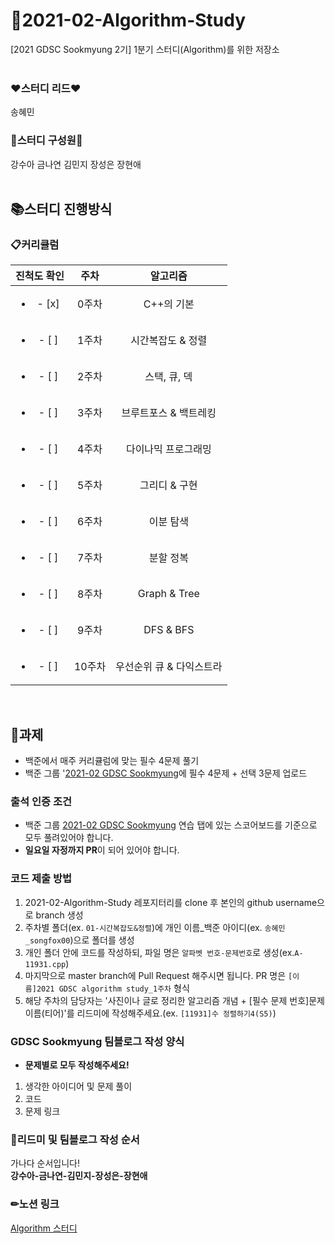 # 🎯2021-02-Algorithm-Study
[2021 GDSC Sookmyung 2기] 1분기 스터디(Algorithm)를 위한 저장소  
</br>

### ❤스터디 리드❤  
송혜민
### 💛스터디 구성원💛 
강수아 금나연 김민지 장성은 장현애  
</br>


## 📚스터디 진행방식
### 📋커리큘럼
| 진척도 확인 | 주차 | 알고리즘 |
|:----------:|:----------:|:----------:|
| <ul><li>- [x] </li></ul> | 0주차 | C++의 기본 |
| <ul><li>- [ ] </li></ul> | 1주차 | 시간복잡도 & 정렬 |
| <ul><li>- [ ] </li></ul> | 2주차 | 스택, 큐, 덱 |
| <ul><li>- [ ] </li></ul> | 3주차 | 브루트포스 & 백트레킹 |
| <ul><li>- [ ] </li></ul> | 4주차 | 다이나믹 프로그래밍 |
| <ul><li>- [ ] </li></ul> | 5주차 | 그리디 & 구현 |
| <ul><li>- [ ] </li></ul> | 6주차 | 이분 탐색 |
| <ul><li>- [ ] </li></ul> | 7주차 | 분할 정복 |
| <ul><li>- [ ] </li></ul> | 8주차 | Graph & Tree |
| <ul><li>- [ ] </li></ul> | 9주차 | DFS & BFS |
| <ul><li>- [ ] </li></ul> | 10주차 | 우선순위 큐 & 다익스트라   |
<br/>

## 📌과제
- 백준에서 매주 커리큘럼에 맞는 필수 4문제 풀기
- 백준 그룹 '[2021-02 GDSC Sookmyung](https://www.acmicpc.net/group/practice/12550)에 필수 4문제 + 선택 3문제 업로드 

### 출석 인증 조건
- 백준 그룹 [2021-02 GDSC Sookmyung](https://www.acmicpc.net/group/12550) 연습 탭에 있는 스코어보드를 기준으로 모두 풀려있어야 합니다.
- **일요일 자정까지 PR**이 되어 있어야 합니다.

### 코드 제출 방법
1. 2021-02-Algorithm-Study 레포지터리를 clone 후 본인의 github username으로 branch 생성
2. 주차별 폴더(ex. ```01-시간복잡도&정렬```)에 개인 이름_백준 아이디(ex. ```송혜민_songfox00```)으로 폴더를 생성
3. 개인 폴더 안에 코드를 작성하되, 파일 명은 ```알파벳 번호-문제번호```로 생성(ex.```A-11931.cpp```)
4. 마지막으로 master branch에 Pull Request 해주시면 됩니다. PR 명은 ```[이름]2021 GDSC algorithm study_1주차``` 형식
5. 해당 주차의 담당자는 '사진이나 글로 정리한 알고리즘 개념 + [필수 문제 번호]문제 이름(티어)'를 리드미에 작성해주세요.(ex. ```[11931]수 정렬하기4(S5)```)

### GDSC Sookmyung 팀블로그 작성 양식
- **문제별로 모두 작성해주세요!**  
1. 생각한 아이디어 및 문제 풀이
2. 코드
3. 문제 링크  

### 💪리드미 및 팀블로그 작성 순서
가나다 순서입니다!  
**강수아-금나연-김민지-장성은-장현애**
</br>

### ✏노션 링크
[Algorithm 스터디](https://pleasant-skull-fd4.notion.site/1-Algorithm-090f52fa33314b8482d41e00000e41c8)
